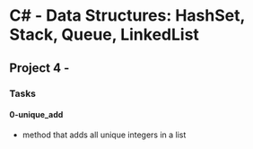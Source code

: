 # C# - Data Structures: HashSet, Stack, Queue, LinkedList

## Project 4 -

### Tasks

#### 0-unique_add

- method that adds all unique integers in a list
